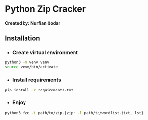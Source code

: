 # Python Zip Cracker

#### Created by: Nurfian Qodar

## Installation

-   ### Create virtual environment

```sh
python3 -m venv venv
source venv/bin/activate
```

-   ### Install requirements

```sh
pip install -r requirements.txt
```

-   ### Enjoy

```sh
python3 fzc -i path/to/zip.{zip} -l path/to/wordlist.{txt, lst}
```
